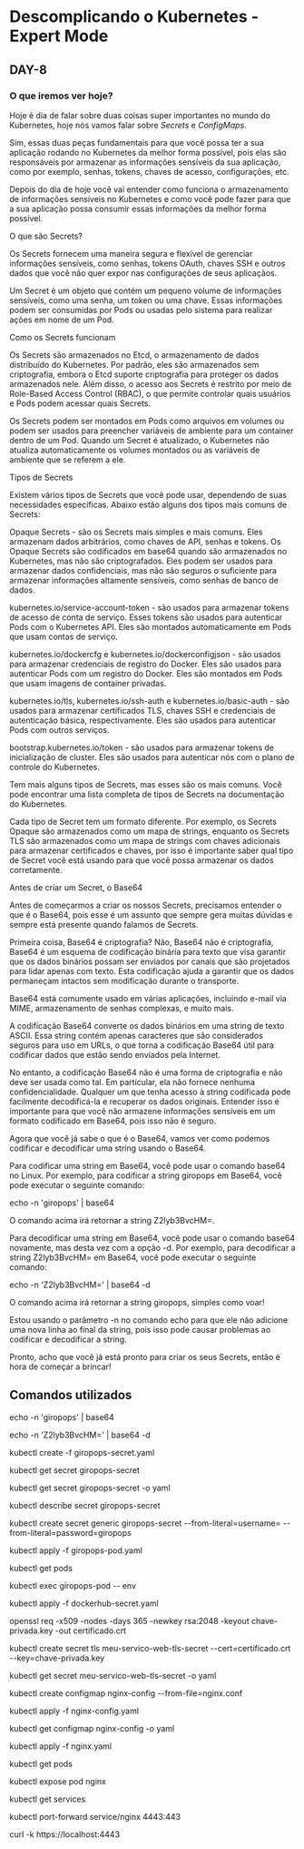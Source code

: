 # Descomplicando o Kubernetes - Expert Mode

## DAY-8

### O que iremos ver hoje?

Hoje é dia de falar sobre duas coisas super importantes no mundo do Kubernetes, hoje nós vamos falar sobre *Secrets* e *ConfigMaps*.

Sim, essas duas peças fundamentais para que você possa ter a sua aplicação rodando no Kubernetes da melhor forma possível, pois elas são responsáveis por armazenar as informações sensíveis da sua aplicação, como por exemplo, senhas, tokens, chaves de acesso, configurações, etc.

Depois do dia de hoje você vai entender como funciona o armazenamento de informações sensíveis no Kubernetes e como você pode fazer para que a sua aplicação possa consumir essas informações da melhor forma possível.

O que são Secrets?

Os Secrets fornecem uma maneira segura e flexível de gerenciar informações sensíveis, como senhas, tokens OAuth, chaves SSH e outros dados que você não quer expor nas configurações de seus aplicaçãos.

Um Secret é um objeto que contém um pequeno volume de informações sensíveis, como uma senha, um token ou uma chave. Essas informações podem ser consumidas por Pods ou usadas pelo sistema para realizar ações em nome de um Pod.

 

Como os Secrets funcionam

Os Secrets são armazenados no Etcd, o armazenamento de dados distribuído do Kubernetes. Por padrão, eles são armazenados sem criptografia, embora o Etcd suporte criptografia para proteger os dados armazenados nele. Além disso, o acesso aos Secrets é restrito por meio de Role-Based Access Control (RBAC), o que permite controlar quais usuários e Pods podem acessar quais Secrets.

Os Secrets podem ser montados em Pods como arquivos em volumes ou podem ser usados para preencher variáveis de ambiente para um container dentro de um Pod. Quando um Secret é atualizado, o Kubernetes não atualiza automaticamente os volumes montados ou as variáveis de ambiente que se referem a ele.

 

Tipos de Secrets

Existem vários tipos de Secrets que você pode usar, dependendo de suas necessidades específicas. Abaixo estão alguns dos tipos mais comuns de Secrets:

Opaque Secrets - são os Secrets mais simples e mais comuns. Eles armazenam dados arbitrários, como chaves de API, senhas e tokens. Os Opaque Secrets são codificados em base64 quando são armazenados no Kubernetes, mas não são criptografados. Eles podem ser usados para armazenar dados confidenciais, mas não são seguros o suficiente para armazenar informações altamente sensíveis, como senhas de banco de dados.

kubernetes.io/service-account-token - são usados para armazenar tokens de acesso de conta de serviço. Esses tokens são usados para autenticar Pods com o Kubernetes API. Eles são montados automaticamente em Pods que usam contas de serviço.

kubernetes.io/dockercfg e kubernetes.io/dockerconfigjson - são usados para armazenar credenciais de registro do Docker. Eles são usados para autenticar Pods com um registro do Docker. Eles são montados em Pods que usam imagens de container privadas.

kubernetes.io/tls, kubernetes.io/ssh-auth e kubernetes.io/basic-auth - são usados para armazenar certificados TLS, chaves SSH e credenciais de autenticação básica, respectivamente. Eles são usados para autenticar Pods com outros serviços.

bootstrap.kubernetes.io/token - são usados para armazenar tokens de inicialização de cluster. Eles são usados para autenticar nós com o plano de controle do Kubernetes.

Tem mais alguns tipos de Secrets, mas esses são os mais comuns. Você pode encontrar uma lista completa de tipos de Secrets na documentação do Kubernetes.

Cada tipo de Secret tem um formato diferente. Por exemplo, os Secrets Opaque são armazenados como um mapa de strings, enquanto os Secrets TLS são armazenados como um mapa de strings com chaves adicionais para armazenar certificados e chaves, por isso é importante saber qual tipo de Secret você está usando para que você possa armazenar os dados corretamente.

Antes de criar um Secret, o Base64

Antes de começarmos a criar os nossos Secrets, precisamos entender o que é o Base64, pois esse é um assunto que sempre gera muitas dúvidas e sempre está presente quando falamos de Secrets.

Primeira coisa, Base64 é criptografia? Não, Base64 não é criptografia, Base64 é um esquema de codificação binária para texto que visa garantir que os dados binários possam ser enviados por canais que são projetados para lidar apenas com texto. Esta codificação ajuda a garantir que os dados permaneçam intactos sem modificação durante o transporte.

Base64 está comumente usado em várias aplicações, incluindo e-mail via MIME, armazenamento de senhas complexas, e muito mais.

A codificação Base64 converte os dados binários em uma string de texto ASCII. Essa string contém apenas caracteres que são considerados seguros para uso em URLs, o que torna a codificação Base64 útil para codificar dados que estão sendo enviados pela Internet.

No entanto, a codificação Base64 não é uma forma de criptografia e não deve ser usada como tal. Em particular, ela não fornece nenhuma confidencialidade. Qualquer um que tenha acesso à string codificada pode facilmente decodificá-la e recuperar os dados originais. Entender isso é importante para que você não armazene informações sensíveis em um formato codificado em Base64, pois isso não é seguro.

Agora que você já sabe o que é o Base64, vamos ver como podemos codificar e decodificar uma string usando o Base64.

Para codificar uma string em Base64, você pode usar o comando base64 no Linux. Por exemplo, para codificar a string giropops em Base64, você pode executar o seguinte comando:

echo -n 'giropops' | base64
 

O comando acima irá retornar a string Z2lyb3BvcHM=.

Para decodificar uma string em Base64, você pode usar o comando base64 novamente, mas desta vez com a opção -d. Por exemplo, para decodificar a string Z2lyb3BvcHM= em Base64, você pode executar o seguinte comando:

echo -n 'Z2lyb3BvcHM=' | base64 -d
 

O comando acima irá retornar a string giropops, simples como voar!

Estou usando o parâmetro -n no comando echo para que ele não adicione uma nova linha ao final da string, pois isso pode causar problemas ao codificar e decodificar a string.

Pronto, acho que você já está pronto para criar os seus Secrets, então é hora de começar a brincar!

## Comandos utilizados

<p>echo -n 'giropops' | base64</p>
<p>echo -n 'Z2lyb3BvcHM=' | base64 -d</p>
<p>kubectl create -f giropops-secret.yaml</p>
<p>kubectl get secret giropops-secret</p>
<p>kubectl get secret giropops-secret -o yaml</p>
<p>kubectl describe secret giropops-secret</p>
<p>kubectl create secret generic giropops-secret --from-literal=username=<SEGREDO> --from-literal=password=giropops</p>
<p>kubectl apply -f giropops-pod.yaml</p>
<p>kubectl get pods</p>
<p>kubectl exec giropops-pod -- env</p>
<p>kubectl apply -f dockerhub-secret.yaml</p>
<p>openssl req -x509 -nodes -days 365 -newkey rsa:2048 -keyout chave-privada.key -out certificado.crt</p>
<p>kubectl create secret tls meu-servico-web-tls-secret --cert=certificado.crt --key=chave-privada.key</p>
<p>kubectl get secret meu-servico-web-tls-secret -o yaml</p>
<p>kubectl create configmap nginx-config --from-file=nginx.conf</p>
<p>kubectl apply -f nginx-config.yaml</p>
<p>kubectl get configmap nginx-config -o yaml</p>
<p>kubectl apply -f nginx.yaml</p>
<p>kubectl get pods</p>
<p>kubectl expose pod nginx</p>
<p>kubectl get services</p>
<p>kubectl port-forward service/nginx 4443:443</p>
<p>curl -k https://localhost:4443</p>